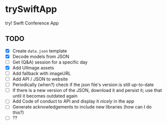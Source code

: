 # trySwiftApp
try! Swift Conference App

## TODO
- [x] Create `data.json` template
- [x] Decode models from JSON
- [ ] Get (Q&A) session for a specific day
- [x] Add UIImage assets
- [ ] Add fallback with imageURL
- [ ] Add API / JSON to website
- [ ] Periodically (when?) check if the json file's version is still up-to-date
- [ ] If there is a new version of the JSON, download it and persist it; use that until it becomes outdated again
- [ ] Add Code of conduct to API and display it *nicely* in the app
- [ ] Generate acknowledgements to include new libraries (how can I do this?)
- [ ] ??
